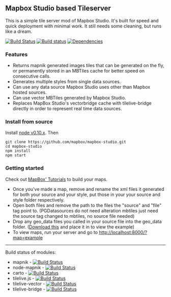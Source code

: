 Mapbox Studio based Tileserver
-------------
This is a simple tile server mod of Mapbox Studio. It's built for speed and quick deployment with minimal work. It still needs some cleaning, but runs like a dream.

[![Build Status](https://secure.travis-ci.org/mapbox/mapbox-studio.svg)](http://travis-ci.org/mapbox/mapbox-studio)
[![Build status](https://ci.appveyor.com/api/projects/status/28kreaivb6nv6ju2?svg=true)](https://ci.appveyor.com/project/Mapbox/mapbox-studio)
[![Dependencies](https://david-dm.org/mapbox/mapbox-studio.svg)](https://david-dm.org/mapbox/mapbox-studio)

### Features

- Returns mapnik generated images tiles that can be generated on the fly, or permanently stored in an MBTiles cache for better speed on consecutive calls.
- Generates multiple styles from single data sources.
- Can use any data source Mapbox Studio uses other than Mapbox hosted sources.
- Can use vector MBTiles generated by Mapbox Studio.
- Replaces MapBox Studio's vectorbridge cache with tilelive-bridge directly in order to represent real time data sources.

### Install from source

Install [node v0.10.x](http://nodejs.org/download/). Then

    git clone https://github.com/mapbox/mapbox-studio.git
    cd mapbox-studio
    npm install
    npm start

### Getting started

Check out [MapBox' Tutorials](https://www.mapbox.com/guides/style-quickstart/#getting-started) to build your maps.

- Once you've made a map, remove and rename the xml files it generated for both your source and your style, put those in your your source and style folder respectively.
- Open both files and remove the path to the files the "source" and "file" tag point to. (PGDatasources do not need alteration mbtiles just need the source tag changed to mbtiles, no source file needed)
- Drop any geo_data files you called in your source file into the geo_data folder. ([Download this](http://eric.clst.org/wupl/Stuff/gz_2010_us_050_00_20m.json) and place it in to view the example)
- To view maps, run your server and go to [http://localhost:8000/?map=example](http://localhost:8000/?map=example)

------

Build status of modules:

 - mapnik - [![Build Status](https://secure.travis-ci.org/mapnik/mapnik.png?branch=2.3.x)](http://travis-ci.org/mapnik/mapnik)
 - node-mapnik - [![Build Status](https://secure.travis-ci.org/mapnik/node-mapnik.png)](http://travis-ci.org/mapnik/node-mapnik)
 - carto - [![Build Status](https://secure.travis-ci.org/mapbox/carto.png)](http://travis-ci.org/mapbox/carto)
 - tilelive.js - [![Build Status](https://secure.travis-ci.org/mapbox/tilelive.js.png)](http://travis-ci.org/mapbox/tilelive.js)
 - tilelive-vector - [![Build Status](https://secure.travis-ci.org/mapbox/tilelive-vector.png)](http://travis-ci.org/mapbox/tilelive-vector)
 - tilelive-bridge - [![Build Status](https://secure.travis-ci.org/mapbox/tilelive-bridge.png)](http://travis-ci.org/mapbox/tilelive-bridge)

